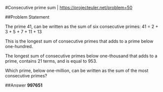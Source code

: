 #Consecutive prime sum | https://projecteuler.net/problem=50

##Problem Statement



The prime 41, can be written as the sum of six consecutive primes:
41 = 2 + 3 + 5 + 7 + 11 + 13

This is the longest sum of consecutive primes that adds to a prime below one-hundred.

The longest sum of consecutive primes below one-thousand that adds to a prime, contains 21 terms, and is equal to 953.

Which prime, below one-million, can be written as the sum of the most consecutive primes?


##Answer
**997651**
